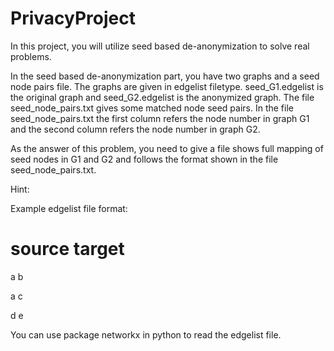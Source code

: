 # PrivacyProject

In this project, you will utilize seed based de-anonymization to solve real problems.

In the seed based de-anonymization part, you have two graphs and a seed node pairs file. The graphs are given in edgelist filetype.
seed_G1.edgelist is the original graph and seed_G2.edgelist is the anonymized graph. The file seed_node_pairs.txt gives some matched node seed pairs.  In the file seed_node_pairs.txt the first column refers the node number in graph G1 and the second column refers the node number in graph G2.

As the answer of this problem, you need to give a file shows full mapping of seed nodes in G1 and G2 and follows the format shown in the file seed_node_pairs.txt.

 

Hint:

Example edgelist file format:
# source target

a b

a c

d e


You can use package networkx in python to read the edgelist file.




